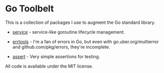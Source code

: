 Go Toolbelt
===========

This is a collection of packages I use to augment the Go standard library.

- [service](https://github.com/shabbyrobe/golib/tree/master/service) - service-like goroutine
  lifecycle management.

- [errtools](https://github.com/shabbyrobe/golib/tree/master/errtools) - I'm a fan of errors
  in Go, but even with go.uber.org/multierror and github.com/pkg/errors, they're incomplete.

- [assert](https://github.com/shabbyrobe/golib/tree/master/assert) - Very simple assertions
  for testing.

All code is available under the MIT license.

